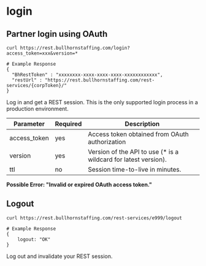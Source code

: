# login

## Partner login using OAuth

``` shell
curl https://rest.bullhornstaffing.com/login?access_token=xxx&version=*

# Example Response
{
  "BhRestToken" : "xxxxxxxx-xxxx-xxxx-xxxx-xxxxxxxxxxxx",
  "restUrl" : "https://rest.bullhornstaffing.com/rest-services/{corpToken}/"
}
```

Log in and get a REST session. This is the only supported login process in a production environment.

Parameter | Required | Description
------ | -------- | -----
access_token | yes | Access token obtained from OAuth authorization |
version      | yes | Version of the API to use (\* is a wildcard for latest version). |
ttl          | no  | Session time-to-live in minutes. |

<aside class="warning"><strong>Possible Error: "Invalid or expired OAuth access token."</strong></aside>

## Logout

``` shell
curl https://rest.bullhornstaffing.com/rest-services/e999/logout

# Example Response
{
    logout: "OK"
}
```

Log out and invalidate your REST session.
 